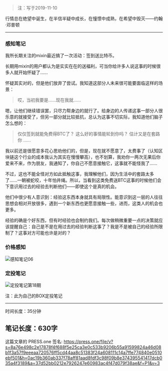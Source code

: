 >注：写于2019-11-10

行情总在绝望中诞生，在半信半疑中成长，在憧憬中成熟，在希望中毁灭——约翰·邓普顿

------
### 感知笔记
我所长期关注的mixin最近搞了一次活动：签到送比特币。

长期用mixin的用户都认为是实实在在的送福利，可当你给许多人说这事的时候很多人就开始怀疑了……

怀疑其实对的，但是他们放弃了尝试。我知道这部分人未来很可能要面临这样的场景：
>哎，当初我要是……现在我就……

嗯，让他们继续错误罢，只尽力帮身边的就行了。给身边的人传递这事一部分人很乐意的就接受了，但另一部分就比较抵抗，总认为这事不切实际，我知道他们脑子怎么想的：
>仅仅签到就能免费得BTC了？
>这么好的事情能轮到你吗？
>估计又是在套路你
>……

我以前还是很愿意多花心思劝他们的，但是，现在就不愿意了，太费事了（认知区块链这个行业的成本我认为其实在慢慢攀高），也不划算，我劝你一两次无果后你爱来不来，作为朋友，我通知了，你自己不愿意接触它，这事就不能怪我了……

不过，这也不能全怪对方如此抵触这事，我理解他们，因为生活中的套路太多了……一朝被蛇咬，十年怕井绳。所以，当看到这类免费送BTC这事的时候他们会下意识用过去的经验去判断他们——即使这个是真的机会。

他们中很少有人意识到：经验这东西本身就具有局限性。能意识到这一层的人往往思想会相对开放很多，遇到一个新东西也更愿意接触一些，进而，这类人的机会也更多。

经验的确是个好东西，但有时经验也会制约我们。每次做稍微重要一点的决策就应该提醒自己：自己是不是在用过去的经验判断这事了？我是不是被自己的经验所限制了？这事对方可能也许是对的？

### 价格感知
![感知笔记06](https://press.one/thumbnail?width=720&url=https://static.press.one/a1/e8/a1e860f21781ed21d20de163faa1a68d051d62c45d79490026433783136d06ac.jpg)

### 定投笔记
![定投笔记第18期](https://press.one/thumbnail?width=720&url=https://static.press.one/5d/ac/5dac39fa021eb1749af2d21221432bdb27587dbea32b971b522cd5fbd7f3e974.png)

注：此为自己的BOX定投笔记

------

时间长度：35分钟

笔记长度：630字
----
这篇文章的 PRESS.one 签名:
https://press.one/file/v?s=8a76e498c2e17878f4f688f5e25ca3e0c533b9206b55a91599824a46d08b1f3a57f9eeeaa720576ff5cd44aa8c51383f24a608111c14a7ffe774840e0510ebf501&h=0ac19b360ab337f78aff81aad8fdf3c98f09b8e374395541417dcb035a4f3189&a=37d52bb0212e7926247e60983ac4f47d079f38ae&f=P1&v=3
